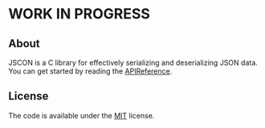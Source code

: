 # WORK IN PROGRESS

## About

JSCON is a C library for effectively serializing and deserializing JSON data. You can get started by reading the [APIReference](doc/APIReference.md).

## License

The code is available under the [MIT](LICENSE.md) license.
